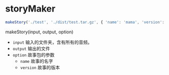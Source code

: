 # storyMaker
``` javascript
makeStory('./test', './dist/test.tar.gz', { 'name': 'mama', 'version': '0.0.1' });
```

makeStory(input, output, option)
- `input` 输入的文件夹，含有所有的音频。
- `output` 输出的文件
- `option` 故事包的参数
  - `name` 故事的名字
  - `version` 故事的版本
